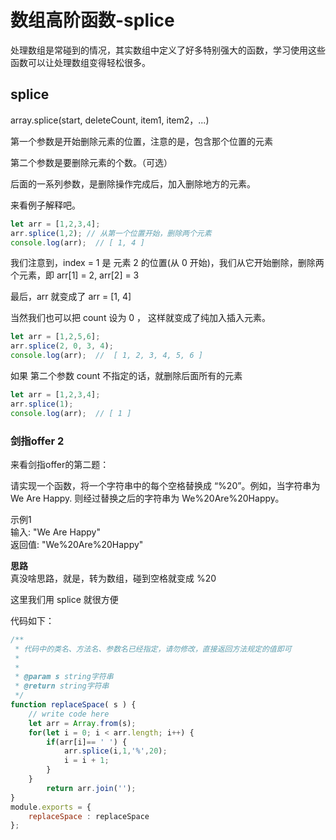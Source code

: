 # 数组高阶函数-splice

处理数组是常碰到的情况，其实数组中定义了好多特别强大的函数，学习使用这些函数可以让处理数组变得轻松很多。     

## splice

array.splice(start, deleteCount, item1, item2，...)      

第一个参数是开始删除元素的位置，注意的是，包含那个位置的元素      

第二个参数是要删除元素的个数。（可选）      

后面的一系列参数，是删除操作完成后，加入删除地方的元素。       

来看例子解释吧。      

```js
let arr = [1,2,3,4];
arr.splice(1,2); // 从第一个位置开始，删除两个元素
console.log(arr);  // [ 1, 4 ]
```      

我们注意到，index = 1 是 元素 2 的位置(从 0 开始)，我们从它开始删除，删除两个元素，即 arr[1] = 2, arr[2] = 3      

最后，arr 就变成了 arr = [1, 4]       

当然我们也可以把 count 设为 0 ， 这样就变成了纯加入插入元素。     

```js
let arr = [1,2,5,6];
arr.splice(2, 0, 3, 4);
console.log(arr);  //  [ 1, 2, 3, 4, 5, 6 ]
```      

如果 第二个参数 count 不指定的话，就删除后面所有的元素      

```js
let arr = [1,2,3,4];
arr.splice(1);
console.log(arr);  // [ 1 ]
```       
### 剑指offer 2
来看剑指offer的第二题：     

请实现一个函数，将一个字符串中的每个空格替换成 “%20”。例如，当字符串为 We Are Happy. 则经过替换之后的字符串为 We%20Are%20Happy。    

示例1     
输入: "We Are Happy"     
返回值: "We%20Are%20Happy"     

**思路**      
真没啥思路，就是，转为数组，碰到空格就变成 %20       

这里我们用 splice 就很方便      

代码如下：    

```js
/**
 * 代码中的类名、方法名、参数名已经指定，请勿修改，直接返回方法规定的值即可
 *
 * 
 * @param s string字符串 
 * @return string字符串
 */
function replaceSpace( s ) {
    // write code here
    let arr = Array.from(s);
    for(let i = 0; i < arr.length; i++) {
        if(arr[i]== ' ') {
            arr.splice(i,1,'%',20);
            i = i + 1;
        }
    }
        return arr.join('');
}
module.exports = {
    replaceSpace : replaceSpace
};
```